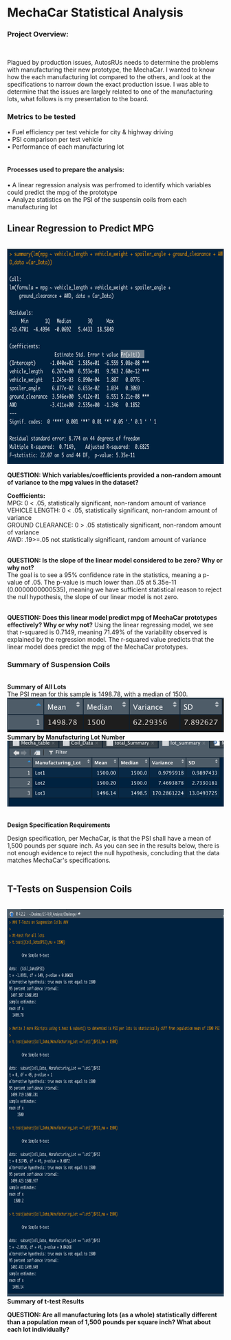 # MechaCar Statistical Analysis
### <strong>Project Overview:</strong>
<BR>


Plagued by production issues, AutosRUs needs to determine the problems with manufacturing their new prototype, the MechaCar. I wanted to know how the each manufacturing lot compared to the others, and look at the specifications to narrow down the exact production issue. I was able to determine that the issues are largely related to one of the manufacturing lots, what follows is my presentation to the board.
<br>

### <strong> Metrics to be tested</strong>

• Fuel efficiency per test vehicle for city & highway driving
<BR> 
• PSI comparison per test vehicle
<br>
• Performance of each manufacturing lot
<BR>
<br>  
#### Processes used to prepare the analysis:<br>
• A linear regression analysis was perfromed to identify which variables could predict the mpg of the prototype
<BR>
• Analyze statistics on the PSI of the suspensin coils from each manufacturing lot
<br>

## Linear Regression to Predict MPG
<br>
<img src="https://github.com/meggrooms/MechaCar_Statistical_Analysis/blob/main/images/Mod_15_deliv1_image.png" height=500, width=800>
  <BR>
    
**QUESTION: Which variables/coefficients provided a non-random amount of variance to the mpg values in the dataset?**
<BR>
  

**Coefficients:**
<BR>
MPG: 0 < .05, statistically significant, non-random amount of variance
<BR>
VEHICLE LENGTH: 0 < .05, statistically significant, non-random amount of variance
<BR>
GROUND CLEARANCE: 0 > .05 statistically significant, non-random amount of variance
<BR>
AWD: .19>=.05 not statistically significant, random amount of variance
<BR>
<BR>
    
**QUESTION: Is the slope of the linear model considered to be zero? Why or why not?<BR>**
The goal is to see a 95% confidence rate in the statistics, meaning a p-value of .05. The p-value is much lower than .05 at 5.35e-11 (0.0000000000535), meaning we have sufficient statistical reason to reject the null hypothesis, the slope of our linear model is not zero.
<BR>
<br>
  
**QUESTION: Does this linear model predict mpg of MechaCar prototypes effectively? Why or why not?**
Using the linear regressing model, we see that r-squared is 0.7149, meaning 71.49% of the variability observed is explained by the regression model. The r-squared value predicts that the linear model does predict the mpg of the MechaCar prototypes.


### Summary of Suspension Coils
<br>
<strong>Summary of All Lots</strong>
<BR>
The PSI mean for this sample is 1498.78, with a median of 1500.
<BR>
<img src="https://github.com/meggrooms/MechaCar_Statistical_Analysis/blob/main/images/Del2_suspension_mean.png">
<br>
<strong>Summary by Manufacturing Lot Number</strong>
<BR>
<img src="https://github.com/meggrooms/MechaCar_Statistical_Analysis/blob/main/images/Mod15_Deliv2_lot_Summary.png">
<BR><BR>
  
**Design Specification Requirements**
  <BR>
  
Design specification, per MechaCar, is that the PSI shall have a mean of 1,500 pounds per square inch. As you can see in the results below, there is not enough evidence to reject the null hypothesis, concluding that the data matches MechaCar's specifications.
<BR>
<BR>
## T-Tests on Suspension Coils
<BR>
<img src = "https://github.com/meggrooms/MechaCar_Statistical_Analysis/blob/main/images/Mod_15_deliv3_code.png" height=900, width=1000>
<BR>
  <strong>Summary of t-test Results</strong>
<BR>

**QUESTION: Are all manufacturing lots (as a whole) statistically different than a population mean of 1,500 pounds per square inch? What about each lot individually?**


 
